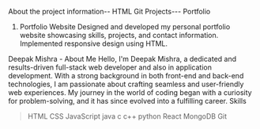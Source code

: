 About the project information--
HTML
Git
Projects--- Portfolio
1. Portfolio Website
Designed and developed my personal portfolio website showcasing skills, projects, and contact information.
 Implemented responsive design using HTML.

Deepak Mishra -
About Me
Hello, I'm Deepak Mishra, a dedicated and results-driven full-stack web developer and also in application development. With a strong background in both front-end and back-end technologies,
I am passionate about crafting seamless and user-friendly web experiences. My journey in the world of coding began with a curiosity for problem-solving,
and it has since evolved into a fulfilling career.
Skills
>HTML
>CSS
>JavaScript
>java
>c
>c++
>python
>React
>MongoDB
>Git

